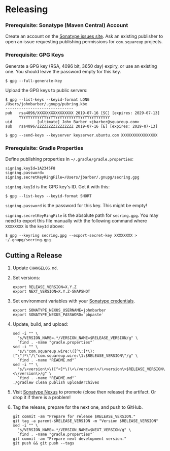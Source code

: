 Releasing
=========

### Prerequisite: Sonatype (Maven Central) Account

Create an account on the [Sonatype issues site][sonatype_issues]. Ask an existing publisher to open
an issue requesting publishing permissions for `com.squareup` projects.

### Prerequisite: GPG Keys

Generate a GPG key (RSA, 4096 bit, 3650 day) expiry, or use an existing one. You should leave the
password empty for this key.

```
$ gpg --full-generate-key
```

Upload the GPG keys to public servers:

```
$ gpg --list-keys --keyid-format LONG
/Users/johnbarber/.gnupg/pubring.kbx
------------------------------
pub   rsa4096/XXXXXXXXXXXXXXXX 2019-07-16 [SC] [expires: 2029-07-13]
      YYYYYYYYYYYYYYYYYYYYYYYYYYYYYYYYYYYYYYYY
uid           [ultimate] John Barber <jbarber@squareup.com>
sub   rsa4096/ZZZZZZZZZZZZZZZZ 2019-07-16 [E] [expires: 2029-07-13]

$ gpg --send-keys --keyserver keyserver.ubuntu.com XXXXXXXXXXXXXXXX
```

### Prerequisite: Gradle Properties

Define publishing properties in `~/.gradle/gradle.properties`:

```
signing.keyId=1A2345F8
signing.password=
signing.secretKeyRingFile=/Users/jbarber/.gnupg/secring.gpg
```

`signing.keyId` is the GPG key's ID. Get it with this:

   ```
   $ gpg --list-keys --keyid-format SHORT
   ```

`signing.password` is the password for this key. This might be empty!

`signing.secretKeyRingFile` is the absolute path for `secring.gpg`. You may need to export this
file manually with the following command where `XXXXXXXX` is the `keyId` above:

   ```
   $ gpg --keyring secring.gpg --export-secret-key XXXXXXXX > ~/.gnupg/secring.gpg
   ```


Cutting a Release
-----------------

1. Update `CHANGELOG.md`.

2. Set versions:

    ```
    export RELEASE_VERSION=X.Y.Z
    export NEXT_VERSION=X.Y.Z-SNAPSHOT
    ```

3. Set environment variables with your [Sonatype credentials][sonatype_issues].

    ```
    export SONATYPE_NEXUS_USERNAME=johnbarber
    export SONATYPE_NEXUS_PASSWORD=`pbpaste`
    ```

4. Update, build, and upload:

    ```
    sed -i "" \
      "s/VERSION_NAME=.*/VERSION_NAME=$RELEASE_VERSION/g" \
      `find . -name "gradle.properties"`
    sed -i "" \
      "s/\"com.squareup.wire:\([^\:]*\):[^\"]*\"/\"com.squareup.wire:\1:$RELEASE_VERSION\"/g" \
      `find . -name "README.md"`
    sed -i "" \
      "s/\<version\>\([^<]*\)\<\/version\>/\<version\>$RELEASE_VERSION\<\/version\>/g" \
      `find . -name "README.md"`
    ./gradlew clean publish uploadArchives
    ```

5. Visit [Sonatype Nexus][sonatype_nexus] to promote (close then release) the artifact. Or drop it
   if there is a problem!

6. Tag the release, prepare for the next one, and push to GitHub.

    ```
    git commit -am "Prepare for release $RELEASE_VERSION."
    git tag -a parent-$RELEASE_VERSION -m "Version $RELEASE_VERSION"
    sed -i "" \
      "s/VERSION_NAME=.*/VERSION_NAME=$NEXT_VERSION/g" \
      `find . -name "gradle.properties"`
    git commit -am "Prepare next development version."
    git push && git push --tags
    ```

 [sonatype_issues]: https://issues.sonatype.org/
 [sonatype_nexus]: https://oss.sonatype.org/
